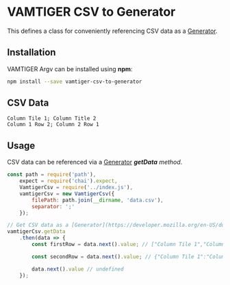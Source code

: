 # VAMTIGER CSV to Generator
This defines a class for conveniently referencing CSV data as a [Generator](https://developer.mozilla.org/en-US/docs/Web/JavaScript/Reference/Statements/function*).

## Installation
VAMTIGER Argv can be installed using **npm**:
```bash
npm install --save vamtiger-csv-to-generator
```

## CSV Data
```
Column Tile 1; Column Title 2
Column 1 Row 2; Column 2 Row 1
```

## Usage
CSV data can be referenced via a [Generator](https://developer.mozilla.org/en-US/docs/Web/JavaScript/Reference/Statements/function*) **_getData_** _method_.
```javascript
const path = require('path'),
    expect = require('chai').expect,
    VamtigerCsv = require('../index.js'),
    vamtigerCsv = new VamtigerCsv({
        filePath: path.join(__dirname, 'data.csv'),
        separator: ';'
    });

// Get CSV data as a [Generator](https://developer.mozilla.org/en-US/docs/Web/JavaScript/Reference/Statements/function*).
vamtigerCsv.getData
    .then(data => {
        const firstRow = data.next().value; // ["Column Tile 1","Column Title 2"]

        const secondRow = data.next().value; // {"Column Tile 1":"Column 1 Row 2","Column Title 2":"Column 2 Row 1"}

        data.next().value // undefined
    });
```
